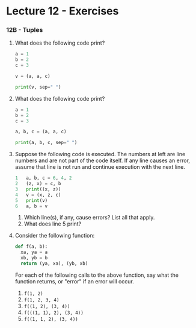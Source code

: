 # Lecture 12 - Exercises

### 12B - Tuples

1. What does the following code print?

   ```python
   a = 1
   b = 2
   c = 3
   
   v = (a, a, c)
   
   print(v, sep=" ")
   ```

2. What does the following code print?

   ```python
   a = 1
   b = 2
   c = 3
   
   a, b, c = (a, a, c)
   
   print(a, b, c, sep=" ")
   ```


3. Suppose the following code is executed. The numbers at left are line  numbers and are not part of the code itself. If any line causes an  error, assume that line is not run and continue execution with the next  line.

   ```python
   1   a, b, c = 6, 4, 2
   2   (z, x) = c, b
   3   print((x, z))
   4   v = (x, z, c)
   5   print(v)
   6   a, b = v
   ```

   1. Which line(s), if any, cause errors? List all that apply.
   2. What does line 5 print?
   
4. Consider the following function:

   ```python
   def f(a, b):
     xa, ya = a
     xb, yb = b
     return (ya, xa), (yb, xb)
   
   ```

   For each of the following calls to the above function, say what the function returns, or "error" if an error will occur.

   1. `f(1, 2)`
   2. `f(1, 2, 3, 4)`
   3. `f((1, 2), (3, 4))`
   4. `f(((1, 1), 2), (3, 4))`
   5. `f((1, 1, 2), (3, 4))`


